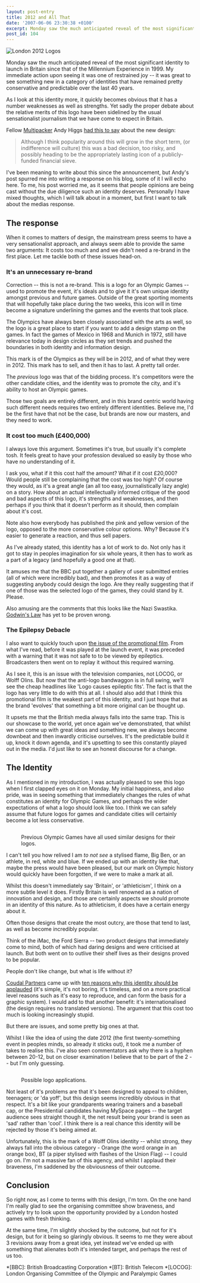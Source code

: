 ```yaml
---
layout: post-entry
title: 2012 and All That
date: '2007-06-06 23:30:38 +0100'
excerpt: Monday saw the much anticipated reveal of the most significant identity to launch in Britain since that of the Millennium Experience in 1999; the logo for the 2012 London Olympic Games.
post_id: 104
---
```

![London 2012 Logos](/assets/2007/06/2012_and_all_that.jpg)

Monday saw the much anticipated reveal of the most significant identity to launch in Britain since that of the Millennium Experience in 1999. My immediate action upon seeing it was one of restrained joy -- it was great to see something new in a category of identities that have remained pretty conservative and predictable over the last 40 years.

As I look at this identity more, it quickly becomes obvious that it has a number weaknesses as well as strengths.  Yet sadly the proper debate about the relative merits of this logo have been sidelined by the usual sensationalist journalism that we have come to expect in Britain.

Fellow [Multipacker][1] Andy Higgs [had this to say][2] about the new design:

> Although I think popularity around this will grow in the short term, (or indifference will culture) this was a bad decision, too risky, and possibly heading to be the appropriately lasting icon of a publicly-funded financial sieve.

I've been meaning to write about this since the announcement, but Andy's post spurred me into writing a response on his blog, some of it I will echo here. To me, his post worried me, as it seems that people opinions are being cast without the due diligence such an identity deserves. Personally I have mixed thoughts, which I will talk about in a moment, but first I want to talk about the medias response.

[1]: http://www.multipack.co.uk/
[2]: http://justbeyondthebridge.co.uk/blog/that-olympic-logo/

<!--more-->

## The response
When it comes to matters of design, the mainstream press seems to have a very sensationalist approach, and always seem able to provide the same two arguments: It costs too much and and we didn't need a re-brand in the first place. Let me tackle both of these issues head-on.

### It's an unnecessary re-brand
Correction -- this is not a re-brand. This is a logo for an Olympic Games -- used to promote the event, it's ideals and to give it it's own unique identity amongst previous and future games. Outside of the great sporting moments that will hopefully take place during the two weeks, this icon will in time become a signature underlining the games and the events that took place.

The Olympics have always been closely associated with the arts as well, so the logo is a great place to start if you want to add a design stamp on the games. In fact the games of Mexico in 1968 and Munich in 1972, still have relevance today in design circles as they set trends and pushed the boundaries in both identity and information design.

This mark is of the Olympics as they will be in 2012, and of what they were in 2012. This mark has to sell, and then it has to last. A pretty tall order.

The *previous* logo was that of the bidding process. It's competitors were the other candidate cities, and the identity was to promote the city, and it's ability to host an Olympic games.

Those two goals are entirely different, and in this brand centric world having such different needs requires two entirely different identities. Believe me, I'd be the first have that not be the case, but brands are now our masters, and they need to work.

### It cost too much (£400,000)
I always love this argument. Sometimes it's true, but usually it's complete tosh. It feels great to have your profession devalued so easily by those who have no understanding of it.

I ask you, what if it this cost half the amount? What if it cost £20,000? Would people still be complaining that the cost was too high? Of course they would, as it's a great angle (an all too easy, journalistically lazy angle) on a story. How about an actual intellectually informed critique of the good and bad aspects of this logo, it's strengths and weaknesses, and then perhaps if you think that it doesn't perform as it should, then complain about it's cost.  

Note also how everybody has published the pink and yellow version of the logo, opposed to the more conservative colour options. Why? Because it's easier to generate a reaction, and thus sell papers.

As I've already stated, this identity has a lot of work to do. Not only has it got to stay in peoples imagination for six whole years, it then has to work as a part of a legacy (and hopefully a good one at that).

It amuses me that the BBC put together a gallery of user submitted entries (all of which were incredibly bad), and then promotes it as a way of suggesting anybody could design the logo. Are they really suggesting that if one of those was the selected logo of the games, they could stand by it. Please.

Also amusing are the comments that this looks like the Nazi Swastika. [Godwin's Law][3] has yet to be proven wrong.

### The Epilepsy Debacle
I also want to quickly touch upon [the issue of the promotional film][4]. From what I've read, before it was played at the launch event, it was preceded with a warning that it was not safe to to be viewed by epileptics.  Broadcasters then went on to replay it without this required warning.

As I see it, this is an issue with the television companies, not LOCOG, or Wolff Olins. But now that the anti-logo bandwaggon is in full swing, we'll see the cheap headlines like 'Logo causes epileptic fits'. The fact is that the logo has very little to do with this at all. I should also add that I think this promotional film is the weakest part of this identity, and I just hope that as the brand 'evolves' that something a bit more original can be thought up.

It upsets me that the British media always falls into the same trap. This is our showcase to the world, yet once again we've demonstrated, that whilst we can come up with great ideas and something new, we always become downbeat and then inwardly criticise ourselves. It's the predictable build it up, knock it down agenda, and it's upsetting to see this constantly played out in the media. I'd just like to see an honest discourse for a change.

## The Identity
As I mentioned in my introduction, I was actually pleased to see this logo when I first clapped eyes on it on Monday. My initial happiness, and also pride, was in seeing something that immediately changes the rules of what constitutes an identity for Olympic Games, and perhaps the wider expectations of what a logo should look like too. I think we can safely assume that future logos for games and candidate cities will certainly become a lot less conservative.

<figure>
    <img src="/assets/images/2007/06/pastolympiclogos.png" alt=""/>
    <figcaption>
        <p>Previous Olympic Games have all used similar designs for their logos.</p>
    </figcaption>
</figure>

I can't tell you how relived I am *to not see* a stylised flame, Big Ben, or an athlete, in red, white and blue. If we ended up with an identity like that, maybe the press would have been pleased, but our mark on Olympic history would quickly have been forgotten, if we were to make a mark at all.

Whilst this doesn't immediately say 'Britain', or 'athleticism', I think on a more subtle level it does. Firstly Britain is well renowned as a nation of innovation and design, and those are certainly aspects we should promote in an identity of this nature. As to athleticism, it does have a certain energy about it.

Often those designs that create the most outcry, are those that tend to last, as well as become incredibly popular.

Think of the iMac, the Ford Sierra -- two product designs that immediately come to mind, both of which had daring designs and were criticised at launch. But both went on to outlive their shelf lives as their designs proved to be popular.

People don't like change, but what is life without it?

[Coudal Partners][5] came up with [ten reasons why this identity should be applauded][6] (it's simple, it's not boring, it's timeless, and on a more practical level reasons such as it's easy to reproduce, and can form the basis for a graphic system). I would add to that another benefit: it's internationalised (the design requires no translated versions). The argument that this cost too much is looking increasingly stupid.

But there are issues, and some pretty big ones at that.

Whilst I like the idea of using the date 2012 (the first twenty-something event in peoples minds, so already it sticks out), it took me a number of takes to realise this. I've also seen commentators ask why there is a hyphen between 20-12, but on closer examination I believe that to be part of the 2 -- but I'm only guessing.

<figure>
    <img src="/assets/images/2007/06/2012logoapplications.jpg" alt=""/>
    <figcaption>
        <p>Possible logo applications.</p>
    </figcaption>
</figure>

Not least of it's problems are that it's been designed to appeal to children, teenagers; or 'da yoff', but this design seems incredibly obvious in that respect. It's a bit like your grandparents wearing trainers and a baseball cap, or the Presidential candidates having MySpace pages -- the target audience sees straight though it, the net result being your brand is seen as 'sad' rather than 'cool'. I think there is a real chance this identity will be rejected by those it's being aimed at.

Unfortunately, this is the mark of a Wolff Olins identity -- whilst strong, they always fall into the obvious category - Orange (the word orange in an orange box), BT (a piper stylised with flashes of the Union Flag) -- I could go on.  I'm not a massive fan of this agency, and whilst I applaud their braveness, I'm saddened by the obviousness of their outcome.

## Conclusion
So right now, as I come to terms with this design, I'm torn. On the one hand I'm really glad to see the organising committee show braveness, and actively try to look upon the opportunity provided by a London hosted games with fresh thinking.  

At the same time, I'm slightly shocked by the outcome, but not for it's design, but for it being so glaringly obvious.  It seems to me they were about 3 revisions away from a great idea, yet instead we've ended up with something that alienates both it's intended target, and perhaps the rest of us too.

[3]: http://en.wikipedia.org/wiki/Godwins_Law
[4]: http://news.bbc.co.uk/2/hi/uk_news/england/london/6724245.stm
[5]: http://coudal.com/
[6]: http://coudal.com/olympics.php

*[BBC]: British Broadcasting Corporation
*[BT]: British Telecom
*[LOCOG]: London Organising Committee of the Olympic and Paralympic Games